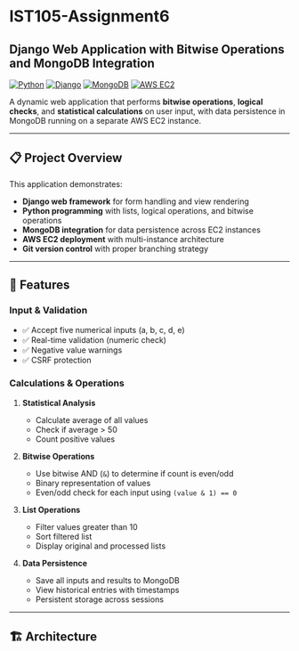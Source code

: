# IST105-Assignment6
## Django Web Application with Bitwise Operations and MongoDB Integration

[![Python](https://img.shields.io/badge/Python-3.8+-blue.svg)](https://www.python.org/)
[![Django](https://img.shields.io/badge/Django-4.2+-green.svg)](https://www.djangoproject.com/)
[![MongoDB](https://img.shields.io/badge/MongoDB-6.0+-success.svg)](https://www.mongodb.com/)
[![AWS EC2](https://img.shields.io/badge/AWS-EC2-orange.svg)](https://aws.amazon.com/ec2/)

A dynamic web application that performs **bitwise operations**, **logical checks**, and **statistical calculations** on user input, with data persistence in MongoDB running on a separate AWS EC2 instance.

---

## 📋 Project Overview

This application demonstrates:
- **Django web framework** for form handling and view rendering
- **Python programming** with lists, logical operations, and bitwise operations
- **MongoDB integration** for data persistence across EC2 instances
- **AWS EC2 deployment** with multi-instance architecture
- **Git version control** with proper branching strategy

---

## 🎯 Features

### Input & Validation
- ✅ Accept five numerical inputs (a, b, c, d, e)
- ✅ Real-time validation (numeric check)
- ✅ Negative value warnings
- ✅ CSRF protection

### Calculations & Operations

1. **Statistical Analysis**
   - Calculate average of all values
   - Check if average > 50
   - Count positive values

2. **Bitwise Operations** 
   - Use bitwise AND (`&`) to determine if count is even/odd
   - Binary representation of values
   - Even/odd check for each input using `(value & 1) == 0`

3. **List Operations**
   - Filter values greater than 10
   - Sort filtered list
   - Display original and processed lists

4. **Data Persistence**
   - Save all inputs and results to MongoDB
   - View historical entries with timestamps
   - Persistent storage across sessions

---

## 🏗️ Architecture
